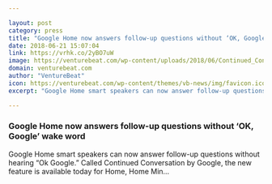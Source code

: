 ```yaml
---

layout: post
category: press
title: "Google Home now answers follow-up questions without ‘OK, Google’ wake word"
date: 2018-06-21 15:07:04
link: https://vrhk.co/2yBO7uW
image: https://venturebeat.com/wp-content/uploads/2018/06/Continued_Conversation_Assistant-1.png?fit=1500%2C900&strip=all
domain: venturebeat.com
author: "VentureBeat"
icon: https://venturebeat.com/wp-content/themes/vb-news/img/favicon.ico
excerpt: "Google Home smart speakers can now answer follow-up questions without hearing “Ok Google.” Called Continued Conversation by Google, the new feature is available today for Home, Home Min…"

---
```


### Google Home now answers follow-up questions without ‘OK, Google’ wake word

Google Home smart speakers can now answer follow-up questions without hearing “Ok Google.” Called Continued Conversation by Google, the new feature is available today for Home, Home Min…